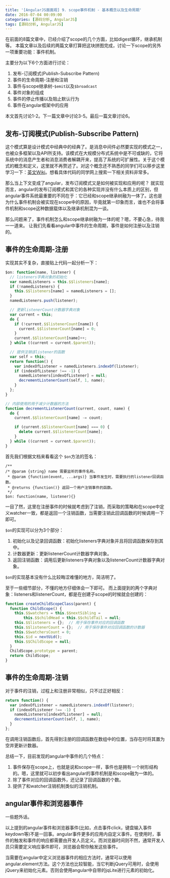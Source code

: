 ```yaml
---
title: '[AngularJS面面观] 9. scope事件机制 - 基本概念以及生命周期'
date: 2016-07-04 00:09:00
categories: [源码分析, AngularJS]
tags: [源码分析, AngularJS]
---
```


在前面的8篇文章中，已经介绍了scope的几个方面，比如digest循环，继承机制等。
本篇文章以及后续的两篇文章打算把这块拼图完成，讨论一下scope的另外一项重要功能：事件机制。

主要分为以下6个方面进行讨论：
1. 发布-订阅模式(Publish-Subscribe Pattern)
2. 事件的生命周期-注册和注销
3. 事件与scope继承树-`$emit`以及`$broadcast`
4. 事件对象的组成
5. 事件的停止传播以及阻止默认行为
6. 事件在angular框架中的应用

本文首先讨论1-2。下一篇文章中讨论3-5。最后一篇文章讨论6。

<!-- More -->

## 发布-订阅模式(Publish-Subscribe Pattern)

这个模式算是设计模式中经典中的经典了。是消息中间件必然要实现的模式之一，也被众多框架以及API所支持。该模式在大规模分布式系统中是不可或缺的，它将系统中的消息产生者和消息消费者解耦开来，提高了系统的可扩展性。关于这个模式的概念和定义，这里就不再赘述了。对这个概念还不熟悉的同学们可以移步这里学习一下：[英文Wiki](https://en.wikipedia.org/wiki/Publish%E2%80%93subscribe_pattern)。想看具体代码的同学网上搜索一下相关资料非常多。

那么当上下文变成了angular，发布订阅模式又是如何被实现和应用的呢？
就实现而言，angular的发布订阅模式和其它的各种实现并没有什么本质上的区别，但angular事件系统最重要的不同在于：它已经和scope继承树融为一体了。这也是为什么事件机制会被实现在scope中的原因，毕竟就第一印象而言，谁也不会将事件机制和scope这种数据载体以及继承机制混为一谈。

那么问题来了，事件机制怎么和scope继承树融为一体的呢？嗯，不要心急，待我一一道来。
让我们先看看angular中事件的生命周期，事件是如何注册以及注销的。

## 事件的生命周期-注册

实现其实不复杂，直接贴上代码一起分析一下：

```js
$on: function(name, listener) {
  // listeners字典对象的初始化
  var namedListeners = this.$$listeners[name];
  if (!namedListeners) {
    this.$$listeners[name] = namedListeners = [];
  }
  namedListeners.push(listener);

  // 更新listenerCount计数器字典对象
  var current = this;
  do {
    if (!current.$$listenerCount[name]) {
      current.$$listenerCount[name] = 0;
    }
    current.$$listenerCount[name]++;
  } while ((current = current.$parent));

  // 提供注销该listener的函数
  var self = this;
  return function() {
    var indexOfListener = namedListeners.indexOf(listener);
    if (indexOfListener !== -1) {
      namedListeners[indexOfListener] = null;
      decrementListenerCount(self, 1, name);
    }
  };
}

// 内部使用的用于减少计数器的方法
function decrementListenerCount(current, count, name) {
  do {
    current.$$listenerCount[name] -= count;

    if (current.$$listenerCount[name] === 0) {
      delete current.$$listenerCount[name];
    }
  } while ((current = current.$parent));
}
```

首先我们根据文档来看看这个	`$on`方法的签名：

```
/**
/* @param {string} name 需要监听的事件名称。
 * @param {function(event, ...args)} 当事件发生时，需要执行的listener回调函数。
 * @returns {function()} 返回一个用户注销事件的函数。
 */ 
$on: function(name, listener){}
```

一目了然，这里在注册事件的时候就考虑到了注销，而采取的策略和在scope中定义watcher一致，都是返回一个注销函数，当需要注销此回调函数的时候调用一下即可。

`$on`的实现可以分为3个部分：
1. 初始化以及记录回调函数：初始化listeners字典对象并且将回调函数保存到其中。
2. 计数器更新：更新listenerCount计数器字典对象。
3. 返回注销函数：调用后更新listeners字典对象以及listenerCount计数器字典对象。

`$on`的实现基本没有什么比较晦涩难懂的地方，简洁明了。

至于一些细节部分，不懂的地方仔细体会一下即可。
而上面提到的两个字典对象：listeners和listenerCount，都是在创建子scope的时候就会创建的：
```js
function createChildScopeClass(parent) {
  function ChildScope() {
    this.$$watchers = this.$$nextSibling =
        this.$$childHead = this.$$childTail = null;
    this.$$listeners = {};  // 用于保存事件对应的回调函数
    this.$$listenerCount = {};  // 用于保存事件对应回调函数的计数器
    this.$$watchersCount = 0;
    this.$id = nextUid();
    this.$$ChildScope = null;
  }
  ChildScope.prototype = parent;
  return ChildScope;
}
```

## 事件的生命周期-注销

对于事件的注销，过程上和注册非常相似，只不过正好相反：
```js
return function() {
  var indexOfListener = namedListeners.indexOf(listener);
  if (indexOfListener !== -1) {
    namedListeners[indexOfListener] = null;
    decrementListenerCount(self, 1, name);
  }
};
```
在调用注销函数后，首先得到注册的回调函数在数组中的位置，当存在时将其置为空并更新计数器。

总结一下，目前发现的angular中事件的几个特点：
1. 事件保存在scope上，也就是说和scope一样，事件也是拥有一个树形结构的。嗯，这里就可以初步看出angular的事件机制是和scope融为一体的。
2. 除了事件对应的回调函数外，还记录了回调函数的个数。
3. 提供了和watcher注销机制类似的注销机制。

## angular事件和浏览器事件

一些题外话。

以上提到的angular事件和浏览器事件(比如，点击事件click，键盘输入事件keydown等)不是一回事。angular事件更多的应用内自定义事件。在使用时，事件的触发和事件的响应都需要由开发人员定义。而浏览器时间则不然，通常开发人员只需要定义响应事件即可，浏览器会帮你触发这些事件。

当需要在angular中定义浏览器事件的相应方法时，通常可以使用angular.element方法。这个方法也比较智能，当它判断jQuery可用时，会使用jQuery来初始化元素。否则会使用angular中自带的jqLite进行元素的初始化。

